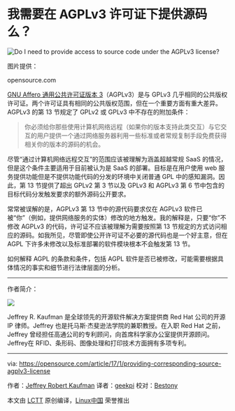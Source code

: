 我需要在 AGPLv3 许可证下提供源码么？
============================================================
 ![Do I need to provide access to source code under the AGPLv3 license?](https://opensource.com/sites/default/files/styles/image-full-size/public/images/law/LAW_PatentSpotlight_520x292_cm.png.png?itok=bCn-kMx2 "Do I need to provide access to source code under the AGPLv3 license?") 

图片提供：

opensource.com

[GNU Affero 通用公共许可证版本 3][1]（AGPLv3）是与 GPLv3 几乎相同的公共版权许可证。两个许可证具有相同的公共版权范围，但在一个重要方面有重大差异。 AGPLv3 的第 13 节规定了 GPLv2 或 GPLv3 中不存在的附加条件：

>你必须给你那些使用计算机网络远程（如果你的版本支持此类交互）与它交互的用户提供一个通过网络服务器利用一些标准或者常规复制手段免费获得相关你的版本的源码的机会。

尽管“通过计算机网络远程交互”的范围应该被理解为涵盖超越常规 SaaS 的情况，但是这个条件主要适用于目前被认为是 SaaS 的部署。目标是在用户使用 web 服务提供功能但是不提供功能代码的分发的环境中关闭普通 GPL 中的感知漏洞。因此，第 13 节提供了超出 GPLv2 第 3 节以及 GPLv3 和 AGPLv3 第 6 节中包含的目标代码分发触发要求的额外源码公开要求。

常常被误解的是，AGPLv3 第 13 节中的源代码要求仅在 AGPLv3 软件已被“你”（例如，提供网络服务的实体）修改的地方触发。我的解释是，只要“你”不修改 AGPLv3 的代码，许可证不应该被理解为需要按照第 13 节规定的方式访问相应的源码。如我所见，尽管即使公开许可证不必要的源代码也是一个好主意，但在 AGPL 下许多未修改以及标准部署的软件模块根本不会触发第 13 节。

如何解释 AGPL 的条款和条件，包括 AGPL 软件是否已被修改，可能需要根据具体情况的事实和细节进行法律层面的分析。

--------------------------------------------------------------------------------

作者简介：

![](https://opensource.com/sites/default/files/styles/profile_pictures/public/pictures/kaufman-picture.jpg?itok=FPIizDR-)

Jeffrey R. Kaufman 是全球领先的开源软件解决方案提供商 Red Hat 公司的开源 IP 律师。Jeffrey 也是托马斯·杰斐逊法学院的兼职教授。在入职 Red Hat 之前，Jeffrey 曾经担任高通公司的专利顾问，向首席科学家办公室提供开源顾问。Jeffrey在 RFID、条形码、图像处理和打印技术方面拥有多项专利。

--------------------------------------------------------------------------------

via: https://opensource.com/article/17/1/providing-corresponding-source-agplv3-license

作者：[Jeffrey Robert Kaufman][a]
译者：[geekpi](https://github.com/geekpi)
校对：[Bestony](https://github.com/Bestony)

本文由 [LCTT](https://github.com/LCTT/TranslateProject) 原创编译，[Linux中国](https://linux.cn/) 荣誉推出

[a]:https://opensource.com/users/jkaufman
[1]:https://www.gnu.org/licenses/agpl-3.0-standalone.html
